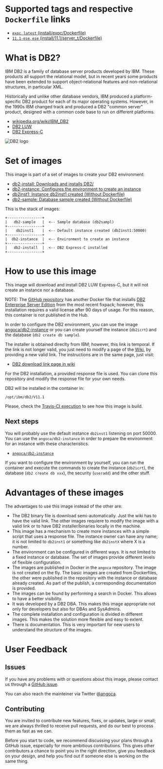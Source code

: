 # Supported tags and respective `Dockerfile` links

 * [`expc`, `latest` (install/expc/Dockerfile)](https://github.com/angoca/db2-docker/blob/master/install/expc/Dockerfile)
 * [`11.1-ese`, `ese` (install/11.1/server_t/Dockerfile)](https://github.com/angoca/db2-docker/blob/master/install/11.1/server_t/Dockerfile)

# What is DB2?

IBM DB2 is a family of database server products developed by IBM. These products all support the relational model, but in recent years some products have been extended to support object-relational features and non-relational structures, in particular XML.

Historically and unlike other database vendors, IBM produced a platform-specific DB2 product for each of its major operating systems. However, in the 1990s IBM changed track and produced a DB2 "common server" product, designed with a common code base to run on different platforms.

 * [wikipedia.org/wiki/IBM_DB2](https://en.wikipedia.org/wiki/IBM_DB2)
 * [DB2 LUW](http://www.ibm.com/analytics/us/en/technology/db2/)
 * [DB2 Express-C](http://www.ibm.com/software/data/db2/express-c/download.html)

![DB2 logo](https://raw.githubusercontent.com/angoca/db2-docker/master/install/expc/logo.png)

# Set of images

This image is part of a set of images to create your DB2 environment:

 * [db2-install: Downloads and installs DB2/](https://registry.hub.docker.com/u/angoca/db2-install/)
 * [db2-instance: Configures the environment to create an instance](https://registry.hub.docker.com/u/angoca/db2-instance/)
 * [db2inst1: Instance db2inst1 created (Without Dockerfile)](https://registry.hub.docker.com/u/angoca/db2inst1/)
 * [db2-sample: Database sample created (Without Dockerfile)](https://registry.hub.docker.com/u/angoca/db2-sample/)

This is the stack of images:

    +----------------+
    |   db2-sample   |  <-- Sample database (db2sampl)
    +----------------+
    |    db2inst1    |  <-- Default instance created (db2inst1:50000)
    +----------------+
    |  db2-instance  |  <-- Environment to create an instance
    +----------------+
    |   db2-install  |  <-- DB2 Express-C installed
    +----------------+

# How to use this image

This image will download and install DB2 LUW Express-C, but it will not create an instance nor a database.

NOTE: The [GitHub repository](https://github.com/angoca/db2-docker) has another Docker file that installs [DB2 Enterprise Server Edition](https://github.com/angoca/db2-docker/tree/master/install/10.5/server_t) from the most recent fixpack; however, this installation requires a valid license after 90 days of usage. For this reason, this container is not published in the Hub.

In order to configure the DB2 environment, you can use the image [angoca/db2-instance](https://registry.hub.docker.com/u/angoca/db2-instance/) or you can create yourself the instance (`db2icrt`) and the database (`db2 create db sample`).

The installer is obtained direclty from IBM; however, this link is temporal. If the link is not longer valid, you just need to modify a page of the [Wiki](https://github.com/angoca/db2-docker/wiki/db2-link-expc), by providing a new valid link. The instructions are in the same page, just visit:

 * [DB2 download link page in wiki](https://github.com/angoca/db2-docker/wiki/db2-link-expc)

For the DB2 installation, a provided response file is used. You can clone this repository and modify the response file for your own needs.

DB2 will be installed in the container in:

    /opt/ibm/db2/V11.1

Please, check the [Travis-CI execution](https://travis-ci.org/angoca/db2-docker) to see how this image is build.

## Next steps

You will probably use the default instance `db2inst1` listening on port 50000. You can use the `angoca/db2-instance` in order to prepare the environment for an instance with these characteristics.

 * [`angoca/db2-instance`](https://registry.hub.docker.com/u/angoca/db2-instance/)

If you want to configure the environment by yourself, you can run the container and execute the commands to create the instance (`db2icrt`), the database (`db2 create db xxx`), the security (`useradd`) and the other stuff.

# Advantages of these images

The advantages to use this image instead of the other are:

 * The DB2 binary file is download semi-automatically. Just the wiki has to have the valid link. The other images requiere to modify the image with a valid link or to have DB2 installer/binaries locally in the machine.
 * This image has a mechanism to create more instances with a simple script that uses a response file. The instance owner can have any name; it is not limited to `db2inst1` or something like `db2instX` where X is a number.
 * The environment can be configured in different ways. It is not limited to a fixed instance or database. The set of images provide different levels of flexible configuration.
 * The images are published in Docker in the `angoca` repository. The image is not created on the fly. The basic images are created from Dockerfiles, the other were published in the repository with the instance or database already created. As part of the publish, a corresponding documentation is provided.
 * The images can be found by performing a search in Docker. This allows to have a better visibility.
 * It was developed by a DB2 DBA. This makes this image appropriate not only for developers but also for DBAs and SysAdmins.
 * The complete installation and configuration is divided in different images. This makes the solution more flexible and easy to extent.
 * There is documentation. This is very important for new users to understand the structure of the
   images.

# User Feedback

## Issues

If you have any problems with or questions about this image, please contact us through a [GitHub issue](https://github.com/angoca/db2-dockers/issues).

You can also reach the mainteiner via Twitter [@angoca](https://twitter.com/angoca).

## Contributing

You are invited to contribute new features, fixes, or updates, large or small; we are always thrilled to receive pull requests, and do our best to process them as fast as we can.

Before you start to code, we recommend discussing your plans through a GitHub issue, especially for more ambitious contributions. This gives other contributors a chance to point you in the right direction, give you feedback on your design, and help you find out if someone else is working on the same thing.


